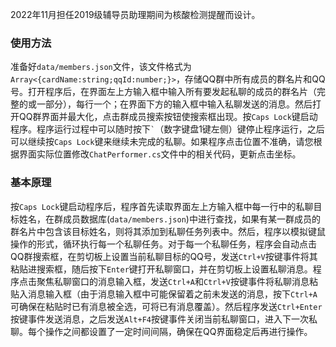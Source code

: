 2022年11月担任2019级辅导员助理期间为核酸检测提醒而设计。  
### 使用方法
准备好`data/members.json`文件，该文件格式为`Array<{cardName:string;qqId:number;}>`，存储QQ群中所有成员的群名片和QQ号。打开程序后，在界面左上方输入框中输入所有要发起私聊的成员的群名片（完整的或一部分），每行一个；在界面下方的输入框中输入私聊发送的消息。然后打开QQ群界面并最大化，点击群成员搜索按钮使搜索框出现。按`Caps Lock`键启动程序。程序运行过程中可以随时按下`` ` ``（数字键盘1键左侧）键停止程序运行，之后可以继续按`Caps Lock`键来继续未完成的私聊。如果程序点击位置不准确，请您根据界面实际位置修改`ChatPerformer.cs`文件中的相关代码，更新点击坐标。
### 基本原理
按`Caps Lock`键启动程序后，程序首先读取界面左上方输入框中每一行中的私聊目标姓名，在群成员数据库(`data/members.json`)中进行查找，如果有某一群成员的群名片中包含该目标姓名，则将其添加到私聊任务列表中。然后，程序以模拟键鼠操作的形式，循环执行每一个私聊任务。对于每一个私聊任务，程序会自动点击QQ群搜索框，在剪切板上设置当前私聊目标的QQ号，发送`Ctrl+V`按键事件将其粘贴进搜索框，随后按下`Enter`键打开私聊窗口，并在剪切板上设置私聊消息。程序点击聚焦私聊窗口的消息输入框，发送`Ctrl+A`和`Ctrl+V`按键事件将私聊消息粘贴入消息输入框（由于消息输入框中可能保留着之前未发送的消息，按下`Ctrl+A`可确保在粘贴时已有消息被全选，可将已有消息覆盖）。然后程序发送`Ctrl+Enter`按键事件发送消息，之后发送`Alt+F4`按键事件关闭当前私聊窗口，进入下一次私聊。每个操作之间都设置了一定时间间隔，确保在QQ界面稳定后再进行操作。